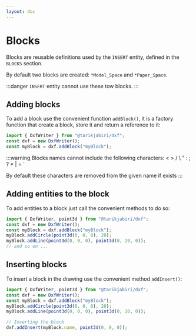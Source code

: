 ```yaml
---
layout: doc
---
```


# Blocks

Blocks are reusable definitions used by the `INSERT` entity, defined in the `BLOCKS` section.

By default two blocks are created: `*Model_Space` and `*Paper_Space`.

:::danger
`INSERT` entity cannot use these tow blocks.
:::

## Adding blocks

To add a block use the convenient function `addBlock()`, it is a factory function that create a block, store it and return a reference to it:

```js
import { DxfWriter } from "@tarikjabiri/dxf";
const dxf = new DxfWriter();
const myBlock = dxf.addBlock("myBlock");
```

:::warning
Blocks names cannot include the following characters: < > / \ " : ; ? * | = `

By default these characters are removed from the given name if exists
:::

## Adding entities to the block

To add entities to a block just call the convenient methods to do so:

```js
import { DxfWriter, point3d } from "@tarikjabiri/dxf";
const dxf = new DxfWriter();
const myBlock = dxf.addBlock("myBlock");
myBlock.addCircle(point3d(0, 0, 0), 20);
myBlock.addLine(point3d(0, 0, 0), point3d(0, 20, 0));
// and so on ...
```

## Inserting blocks

To insert a block in the drawing use the convenient method `addInsert()`:

```js
import { DxfWriter, point3d } from "@tarikjabiri/dxf";
const dxf = new DxfWriter();
const myBlock = dxf.addBlock("myBlock");
myBlock.addCircle(point3d(0, 0, 0), 20);
myBlock.addLine(point3d(0, 0, 0), point3d(0, 20, 0));

// Inserting the block
dxf.addInsert(myBlock.name, point3d(0, 0, 0));
```

